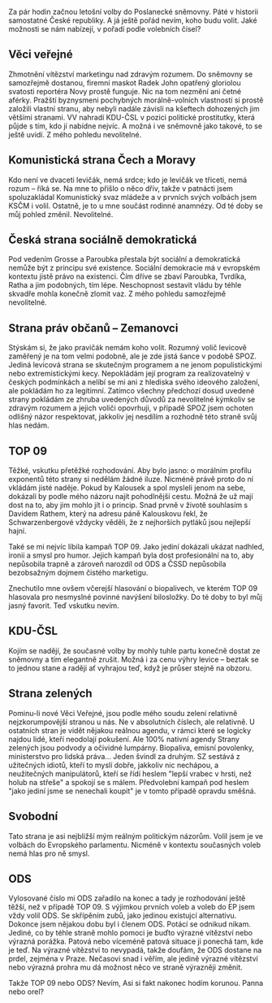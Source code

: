 <!-- dcterms:identifier = riderweblog#246 -->
<!-- dcterms:title = Pohled na české politické obludárium, aneb koho volit -->
<!-- dcterms:abstract = Za pár hodin začnou letošní volby do Poslanecké sněmovny. Páté v historii samostatné České republiky. A já ještě pořád nevím, koho budu volit. Jaké možnosti se nám nabízejí, v pořadí podle volebních čísel? -->
<!-- np9:categoryId = 2 -->
<!-- x4w:category = Lidé a jiná zvěř -->
<!-- np9:authorId = 1 -->
<!-- np9:authorEmail = michal.valasek@altairis.cz -->
<!-- dcterms:creator = Michal Altair Valášek -->
<!-- dcterms:created = 2010-05-28T12:35:56.263+02:00 -->
<!-- dcterms:dateAccepted = 2010-05-28T12:35:57.14+02:00 -->

Za pár hodin začnou letošní volby do Poslanecké sněmovny. Páté v historii samostatné České republiky. A já ještě pořád nevím, koho budu volit. Jaké možnosti se nám nabízejí, v pořadí podle volebních čísel?

## Věci veřejné

Zhmotnění vítězství marketingu nad zdravým rozumem. Do sněmovny se samozřejmě dostanou, firemní maskot Radek John opatřený gloriolou svatosti reportéra Novy prostě funguje. Nic na tom nezmění ani četné aférky. Pražští byznysmeni pochybných morálně-volních vlastností si prostě založili vlastní stranu, aby nebyli nadále závislí na kšeftech dohozených jim většími stranami. VV nahradí KDU-ČSL v pozici politické prostitutky, která půjde s tím, kdo jí nabídne nejvíc. A možná i ve sněmovně jako takové, to se ještě uvidí. Z mého pohledu nevolitelné.

## Komunistická strana Čech a Moravy

Kdo není ve dvaceti levičák, nemá srdce; kdo je levičák ve třiceti, nemá rozum – říká se. Na mne to přišlo o něco dřív, takže v patnácti jsem spoluzakládal Komunistický svaz mládeže a v prvních svých volbách jsem KSČM i volil. Ostatně, je to u mne součást rodinné anamnézy. Od té doby se můj pohled změnil. Nevolitelné.

## Česká strana sociálně demokratická

Pod vedením Grosse a Paroubka přestala být sociální a demokratická nemůže být z principu své existence. Sociální demokracie má v evropském kontextu jistě právo na existenci. Čím dříve se zbaví Paroubka, Tvrdíka, Ratha a jim podobných, tím lépe. Neschopnost sestavit vládu by téhle skvadře mohla konečně zlomit vaz. Z mého pohledu samozřejmě nevolitelné.

## Strana práv občanů – Zemanovci

Stýskám si, že jako pravičák nemám koho volit. Rozumný volič levicově zaměřený je na tom velmi podobně, ale je zde jistá šance v podobě SPOZ. Jediná levicová strana se skutečným programem a ne jenom populistickými nebo extremistickými kecy. Nepokládám její program za realizovatelný v českých podmínkách a nelíbí se mi ani z hlediska svého ideového založení, ale pokládám ho za legitimní. Zatímco všechny předchozí dosud uvedené strany pokládám ze zhruba uvedených důvodů za nevolitelné kýmkoliv se zdravým rozumem a jejich voliči opovrhuji, v případě SPOZ jsem ochoten odlišný názor respektovat, jakkoliv jej nesdílím a rozhodně této straně svůj hlas nedám.

## TOP 09

Těžké, vskutku přetěžké rozhodování. Aby bylo jasno: o morálním profilu exponentů této strany si nedělám žádné iluze. Nicméně právě proto do ní vkládám jisté naděje. Pokud by Kalousek a spol mysleli jenom na sebe, dokázali by podle mého názoru najít pohodlnější cestu. Možná že už mají dost na to, aby jim mohlo jít i o princip. Snad prvně v životě souhlasím s Davidem Rathem, který na adresu páně Kalouskovu řekl, že Schwarzenbergové vždycky věděli, že z nejhorších pytláků jsou nejlepší hajní.

Také se mi nejvíc líbila kampaň TOP 09. Jako jediní dokázali ukázat nadhled, ironii a smysl pro humor. Jejich kampaň byla dost profesionální na to, aby nepůsobila trapně a zároveň narozdíl od ODS a ČSSD nepůsobila bezobsažným dojmem čistého marketigu.

Znechutilo mne ovšem včerejší hlasování o biopalivech, ve kterém TOP 09 hlasovala pro nesmyslné povinné navýšení bilosložky. Do té doby to byl můj jasný favorit. Teď vskutku nevím.

## KDU-ČSL

Kojím se nadějí, že současné volby by mohly tuhle partu konečně dostat ze sněmovny a tím elegantně zrušit. Možná i za cenu výhry levice – beztak se to jednou stane a raději ať vyhrajou teď, když je průser stejně na obzoru.

## Strana zelených

Pominu-li nové Věci Veřejné, jsou podle mého soudu zelení relativně nejzkorumpovější stranou u nás. Ne v absolutních číslech, ale relativně. U ostatních stran je vidět nějakou reálnou agendu, v rámci které se logicky najdou lidé, kteří neodolají pokušení. Ale 100% nativní agendy Strany zelených jsou podvody a očividné lumpárny. Biopaliva, emisní povolenky, ministerstvo pro lidská práva… Jeden švindl za druhým. SZ sestává z užitečných idiotů, kteří to myslí dobře, jakkoliv nic nechápou, a neužitečných manipulátorů, kteří se řídí heslem "lepší vrabec v hrsti, než holub na střeše" a spokojí se s málem. Předvolební kampaň pod heslem "jako jediní jsme se nenechali koupit" je v tomto případě opravdu směšná.

## Svobodní

Tato strana je asi nejbližší mým reálným politickým názorům. Volil jsem je ve volbách do Evropského parlamentu. Nicméně v kontextu současných voleb nemá hlas pro ně smysl.

## ODS

Vylosované číslo mi ODS zařadilo na konec a tady je rozhodování ještě těžší, než v případě TOP 09. S výjimkou prvních voleb a voleb do EP jsem vždy volil ODS. Se skřípěním zubů, jako jedinou existujcí alternativu. Dokonce jsem nějakou dobu byl i členem ODS. Potácí se odnikud nikam. Jediné, co by téhle straně mohlo pomoci je buďto výrazné vítězství nebo výrazná porážka. Patová nebo víceméně patová situace ji ponechá tam, kde je teď. Na výrazné vítězství to nevypadá, takže doufám, že ODS dostane na prdel, zejména v Praze. Nečasovi snad i věřím, ale jedině výrazné vítězství nebo výrazná prohra mu dá možnost něco ve straně výrazněji změnit.

Takže TOP 09 nebo ODS? Nevím, Asi si fakt nakonec hodím korunou. Panna nebo orel?